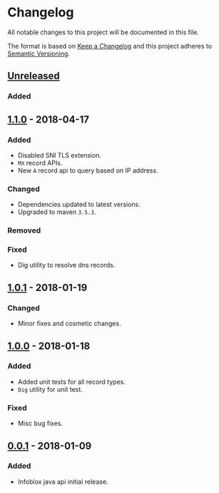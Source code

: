 # Changelog
All notable changes to this project will be documented in this file.

The format is based on [Keep a Changelog](http://keepachangelog.com/en/1.0.0/)
and this project adheres to [Semantic Versioning](http://semver.org/spec/v2.0.0.html).

## [Unreleased]
### Added


## [1.1.0] - 2018-04-17
### Added
- Disabled SNI TLS extension.
- `MX` record APIs.
- New `A` record api to query based on IP address.


### Changed
- Dependencies updated to latest versions.
- Upgraded to maven `3.5.3`.

### Removed

### Fixed
- Dig utility to resolve dns records.

## [1.0.1] - 2018-01-19
### Changed
- Minor fixes and cosmetic changes.


## [1.0.0] - 2018-01-18
### Added
- Added unit tests for all record types.
- `Dig` utility for unit test.

### Fixed
- Misc bug fixes.


## [0.0.1] - 2018-01-09
### Added
- Infoblox java api initial release.


[Unreleased]: https://github.com/oneops/infoblox-java/compare/release-1.1.0...HEAD
[1.1.0]: https://github.com/oneops/infoblox-java/compare/release-1.0.1...release-1.1.0
[1.0.1]: https://github.com/oneops/infoblox-java/compare/release-1.0.0...release-1.0.1
[1.0.0]: https://github.com/oneops/infoblox-java/compare/release-0.0.1...release-1.0.0
[0.0.1]: https://github.com/oneops/infoblox-java/compare/release-0.0.1...release-0.0.1
